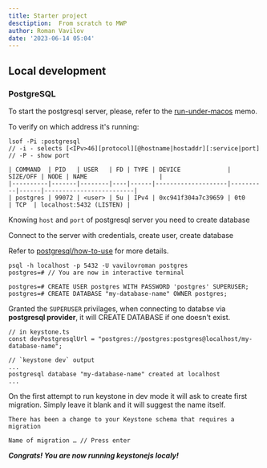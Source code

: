```yaml
---
title: Starter project
desctiption:  From scratch to MWP
author: Roman Vavilov
date: '2023-06-14 05:04'
---
```


## Local development

### PostgreSQL

To start the postgresql server, please, refer to the [run-under-macos](/backend/postgresql/run-under-macos.md) memo.

To verify on which address it's running:
```Shell
lsof -Pi :postgresql
// -i - selects [<IPv>46][protocol][@hostname|hostaddr][:service|port]
// -P - show port

| COMMAND  | PID   | USER   | FD | TYPE | DEVICE             | SIZE/OFF | NODE | NAME                    |
|----------|-------|--------|----|------|--------------------|----------|------|-------------------------|
| postgres | 99072 | <user> | 5u | IPv4 | 0xc941f304a7c39659 | 0t0      | TCP  | localhost:5432 (LISTEN) |
```

Knowing `host` and `port` of postgresql server you need to create database

Connect to the server with credentials, create user, create database

Refer to [postgresql/how-to-use](/backend/postgresql/how-to-use.md) for more details.
```Shell
psql -h localhost -p 5432 -U vavilovroman postgres
postgres=# // You are now in interactive terminal

postgres=# CREATE USER postgres WITH PASSWORD 'postgres' SUPERUSER;
postgres=# CREATE DATABASE "my-database-name" OWNER postgres;
```

Granted the `SUPERUSER` privilages, when connecting to databse via **postgresql provider**, it will CREATE DATABASE if one doesn't exist.

```Shell
// in keystone.ts
const devPostgresqlUrl = "postgres://postgres:postgres@localhost/my-database-name";

// `keystone dev` output
...
postgresql database "my-database-name" created at localhost
...
```

On the first attempt to run keystone in dev mode it will ask to create first migration. Simply leave it blank and it will suggest the name itself.
```Shell
There has been a change to your Keystone schema that requires a migration

Name of migration … // Press enter
```

***Congrats! You are now running keystonejs localy!***

